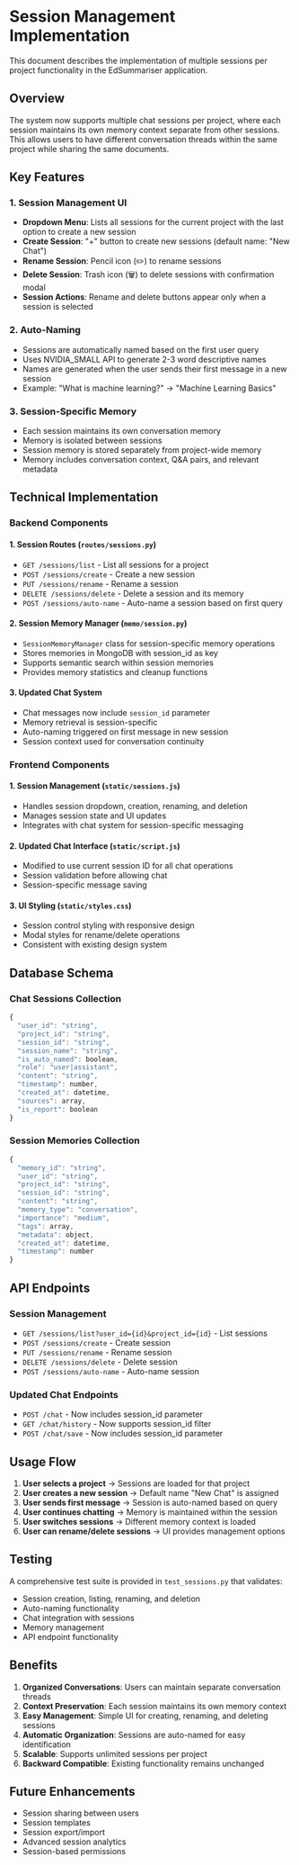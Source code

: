 # Session Management Implementation

This document describes the implementation of multiple sessions per project functionality in the EdSummariser application.

## Overview

The system now supports multiple chat sessions per project, where each session maintains its own memory context separate from other sessions. This allows users to have different conversation threads within the same project while sharing the same documents.

## Key Features

### 1. Session Management UI
- **Dropdown Menu**: Lists all sessions for the current project with the last option to create a new session
- **Create Session**: "+" button to create new sessions (default name: "New Chat")
- **Rename Session**: Pencil icon (✏️) to rename sessions
- **Delete Session**: Trash icon (🗑️) to delete sessions with confirmation modal
- **Session Actions**: Rename and delete buttons appear only when a session is selected

### 2. Auto-Naming
- Sessions are automatically named based on the first user query
- Uses NVIDIA_SMALL API to generate 2-3 word descriptive names
- Names are generated when the user sends their first message in a new session
- Example: "What is machine learning?" → "Machine Learning Basics"

### 3. Session-Specific Memory
- Each session maintains its own conversation memory
- Memory is isolated between sessions
- Session memory is stored separately from project-wide memory
- Memory includes conversation context, Q&A pairs, and relevant metadata

## Technical Implementation

### Backend Components

#### 1. Session Routes (`routes/sessions.py`)
- `GET /sessions/list` - List all sessions for a project
- `POST /sessions/create` - Create a new session
- `PUT /sessions/rename` - Rename a session
- `DELETE /sessions/delete` - Delete a session and its memory
- `POST /sessions/auto-name` - Auto-name a session based on first query

#### 2. Session Memory Manager (`memo/session.py`)
- `SessionMemoryManager` class for session-specific memory operations
- Stores memories in MongoDB with session_id as key
- Supports semantic search within session memories
- Provides memory statistics and cleanup functions

#### 3. Updated Chat System
- Chat messages now include `session_id` parameter
- Memory retrieval is session-specific
- Auto-naming triggered on first message in new session
- Session context used for conversation continuity

### Frontend Components

#### 1. Session Management (`static/sessions.js`)
- Handles session dropdown, creation, renaming, and deletion
- Manages session state and UI updates
- Integrates with chat system for session-specific messaging

#### 2. Updated Chat Interface (`static/script.js`)
- Modified to use current session ID for all chat operations
- Session validation before allowing chat
- Session-specific message saving

#### 3. UI Styling (`static/styles.css`)
- Session control styling with responsive design
- Modal styles for rename/delete operations
- Consistent with existing design system

## Database Schema

### Chat Sessions Collection
```javascript
{
  "user_id": "string",
  "project_id": "string", 
  "session_id": "string",
  "session_name": "string",
  "is_auto_named": boolean,
  "role": "user|assistant",
  "content": "string",
  "timestamp": number,
  "created_at": datetime,
  "sources": array,
  "is_report": boolean
}
```

### Session Memories Collection
```javascript
{
  "memory_id": "string",
  "user_id": "string",
  "project_id": "string",
  "session_id": "string",
  "content": "string",
  "memory_type": "conversation",
  "importance": "medium",
  "tags": array,
  "metadata": object,
  "created_at": datetime,
  "timestamp": number
}
```

## API Endpoints

### Session Management
- `GET /sessions/list?user_id={id}&project_id={id}` - List sessions
- `POST /sessions/create` - Create session
- `PUT /sessions/rename` - Rename session  
- `DELETE /sessions/delete` - Delete session
- `POST /sessions/auto-name` - Auto-name session

### Updated Chat Endpoints
- `POST /chat` - Now includes session_id parameter
- `GET /chat/history` - Now supports session_id filter
- `POST /chat/save` - Now includes session_id parameter

## Usage Flow

1. **User selects a project** → Sessions are loaded for that project
2. **User creates a new session** → Default name "New Chat" is assigned
3. **User sends first message** → Session is auto-named based on query
4. **User continues chatting** → Memory is maintained within the session
5. **User switches sessions** → Different memory context is loaded
6. **User can rename/delete sessions** → UI provides management options

## Testing

A comprehensive test suite is provided in `test_sessions.py` that validates:
- Session creation, listing, renaming, and deletion
- Auto-naming functionality
- Chat integration with sessions
- Memory management
- API endpoint functionality

## Benefits

1. **Organized Conversations**: Users can maintain separate conversation threads
2. **Context Preservation**: Each session maintains its own memory context
3. **Easy Management**: Simple UI for creating, renaming, and deleting sessions
4. **Automatic Organization**: Sessions are auto-named for easy identification
5. **Scalable**: Supports unlimited sessions per project
6. **Backward Compatible**: Existing functionality remains unchanged

## Future Enhancements

- Session sharing between users
- Session templates
- Session export/import
- Advanced session analytics
- Session-based permissions
